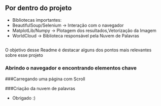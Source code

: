 ## Por dentro do projeto
- Bibliotecas importantes:
- BeautifulSoup/Selenium -> Interação com o navegador
- MatplotLib/Numpy -> Plotagem dos resultados,Vetorização da Imagem
- WorldCloud -> Biblioteca responsável pela Nuvem de Palavras

## 
O objetivo desse Readme é destacar alguns dos pontos mais relevantes sobre esse projeto
### Abrindo o navegador e encontrando elementos chave



###Carregando uma página com Scroll



###Criação da nuvem de palavras










- Obrigado :)


